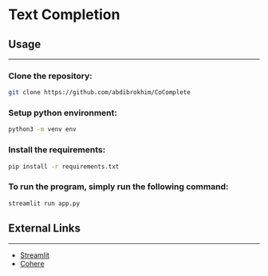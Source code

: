 # Text Completion


## Usage

---

### Clone the repository:

```bash
git clone https://github.com/abdibrokhim/CoComplete
```

### Setup python environment:

```bash
python3 -m venv env
```

### Install the requirements:

```bash
pip install -r requirements.txt
```

### To run the program, simply run the following command:

```bash
streamlit run app.py
```

## External Links

---

- [Streamlit](https://streamlit.io/)
- [Cohere](https://docs.cohere.ai/)

